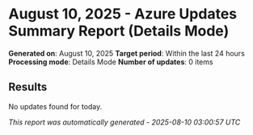 # August 10, 2025 - Azure Updates Summary Report (Details Mode)

**Generated on**: August 10, 2025
**Target period**: Within the last 24 hours
**Processing mode**: Details Mode
**Number of updates**: 0 items

## Results

No updates found for today.


*This report was automatically generated - 2025-08-10 03:00:57 UTC*